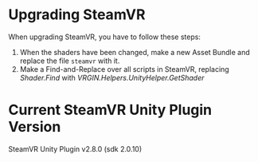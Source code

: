 ﻿# Upgrading SteamVR

When upgrading SteamVR, you have to follow these steps:

1. When the shaders have been changed, make a new Asset Bundle and replace the file `steamvr` with it.
2. Make a Find-and-Replace over all scripts in SteamVR, replacing *Shader.Find* with *VRGIN.Helpers.UnityHelper.GetShader*

# Current SteamVR Unity Plugin Version

SteamVR Unity Plugin v2.8.0 (sdk 2.0.10)
